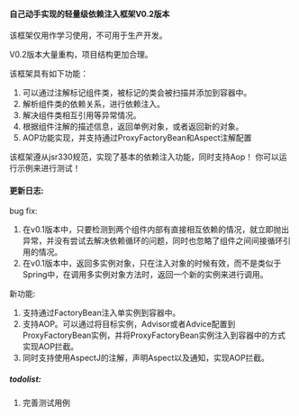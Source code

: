 #### 自己动手实现的轻量级依赖注入框架V0.2版本
该框架仅用作学习使用，不可用于生产开发。

V0.2版本大量重构，项目结构更加合理。

该框架具有如下功能：
1. 可以通过注解标记组件类，被标记的类会被扫描并添加到容器中。
2. 解析组件类的依赖关系，进行依赖注入。
3. 解决组件类相互引用等异常情况。
4. 根据组件注解的描述信息，返回单例对象，或者返回新的对象。
5. AOP功能实现，并支持通过ProxyFactoryBean和Aspect注解配置

该框架遵从jsr330规范，实现了基本的依赖注入功能，同时支持Aop！
你可以运行示例来进行测试！

#### 更新日志:

bug fix: 
1. 在v0.1版本中，只要检测到两个组件内部有直接相互依赖的情况，就立即抛出异常，并没有尝试去解决依赖循环的问题，同时也忽略了组件之间间接循环引用的情况。
2. 在v0.1版本中，返回多实例对象，只在注入对象的时候有效，而不是类似于Spring中，在调用多实例对象方法时，返回一个新的实例来进行调用。

新功能:
1. 支持通过FactoryBean注入单实例到容器中。
2. 支持AOP。可以通过将目标实例，Advisor或者Advice配置到ProxyFactoryBean实例，并将ProxyFactoryBean实例注入到容器中的方式实现AOP拦截。
3. 同时支持使用AspectJ的注解，声明Aspect以及通知，实现AOP拦截。

##### todolist:
1. 完善测试用例

